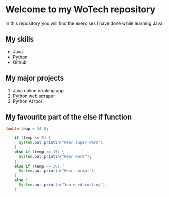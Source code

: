 # Welcome to my WoTech repository 

In this repository you will find the exercises I have done while learning Java.

## My skills
- Java
- Python
- Github
## My major projects
1. Java online banking app
2. Python web scraper
3. Python AI tool

## My favourite part of the **else if** function

``` java
double temp = 34.0;

    if (temp <= 5) {
      System.out.println("Wear super warm");
    }
    else if (temp <= 15) {
      System.out.println("Wear warm");
    }
    else if (temp <= 30) {
      System.out.println("Wear normal");
    }
    else {
      System.out.println("You need cooling");
    }
```
